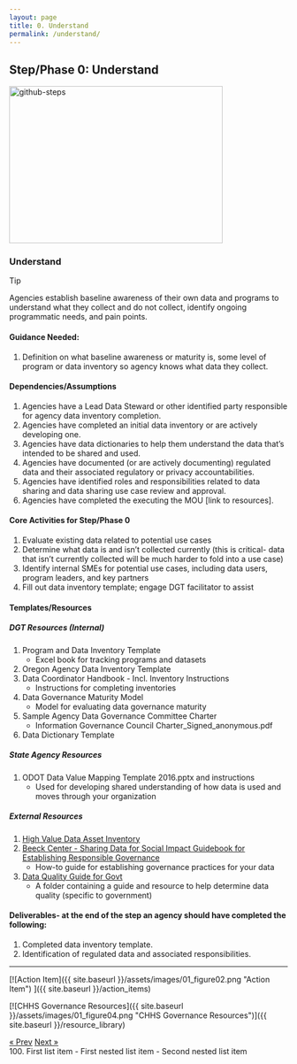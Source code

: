 ```yaml
---
layout: page
title: 0. Understand
permalink: /understand/
---
```

## Step/Phase 0: Understand
<img width="386" height="284" alt="github-steps" src="https://github.com/user-attachments/assets/c5a65f40-62e4-456b-897f-510ca7b36936" />

### Understand
> [!TIP]
> Agencies establish baseline awareness of their own data and programs to understand what they collect and do not collect, identify ongoing programmatic needs, and pain points.  

#### Guidance Needed:  

1. Definition on what baseline awareness or maturity is, some level of program or data inventory so agency knows what data they collect. 

#### Dependencies/Assumptions
1. Agencies have a Lead Data Steward or other identified party responsible for agency data inventory completion.
2. Agencies have completed an initial data inventory or are actively developing one.
3. Agencies have data dictionaries to help them understand the data that’s intended to be shared and used. 
4. Agencies have documented (or are actively documenting) regulated data and their associated regulatory or privacy accountabilities. 
5. Agencies have identified roles and responsibilities related to data sharing and data sharing use case review and approval. 
6. Agencies have completed the executing the MOU [link to resources].   

#### Core Activities for Step/Phase 0
1. Evaluate existing data related to potential use cases
2. Determine what data is and isn’t collected currently (this is critical- data that isn’t currently collected will be much harder to fold into a use case)
3. Identify internal SMEs for potential use cases, including data users, program leaders, and key partners
4. Fill out data inventory template; engage DGT facilitator to assist 

#### Templates/Resources 
##### DGT Resources (Internal)
1. Program and Data Inventory Template
     - Excel book for tracking programs and datasets 
3. Oregon Agency Data Inventory Template 
4. Data Coordinator Handbook - Incl. Inventory Instructions
    - Instructions for completing inventories 
5. Data Governance Maturity Model
    - Model for evaluating data governance maturity 
6. Sample Agency Data Governance Committee Charter
    - Information Governance Council Charter_Signed_anonymous.pdf 
7. Data Dictionary Template 

##### State Agency Resources
1. ODOT Data Value Mapping Template 2016.pptx and instructions
     - Used for developing shared understanding of how data is used and moves through your organization 

##### External Resources
1. <a href="https://stateoforegon.sharepoint.com/:x:/r/sites/DAS-EIS-DGT/Shared%20Documents/eMOU%20Project%20Planning/Pilot%20Scoping%20and%20Execution/Templates/0%20-%20Understand/High%20Value%20Data%20Asset%20Inventory_2024.xlsx?d=w8c0aea2ef05c49129919174d6053522f&csf=1&web=1&e=gRKdNi)">High Value Data Asset Inventory</a>
2. <a href="https://beeckcenter.georgetown.edu/wp-content/uploads/2020/01/Data-Sharing-Summary.pdf">Beeck Center - Sharing Data for Social Impact Guidebook for Establishing Responsible Governance</a>
     - How-to guide for establishing governance practices for your data 
3. <a href="https://stateoforegon.sharepoint.com/:f:/r/sites/DAS-EIS-DGT/Shared%20Documents/eMOU%20Project%20Planning/Pilot%20Scoping%20and%20Execution/Templates/0%20-%20Understand/Templates%20-%20DQ%20Guide%20for%20Government?csf=1&web=1&e=pmIXta">Data Quality Guide for Govt</a>
     - A folder containing a guide and resource to help determine data quality (specific to government) 

#### Deliverables- at the end of the step an agency should have completed the following:   
1. Completed data inventory template.
2. Identification of regulated data and associated responsibilities. 

___
         
[![Action Item]({{ site.baseurl }}/assets/images/01_figure02.png "Action Item")
]({{ site.baseurl }}/action_items)

[![CHHS Governance Resources]({{ site.baseurl }}/assets/images/01_figure04.png "CHHS Governance Resources")]({{ site.baseurl }}/resource_library)

<!-- Pagination -->
<div class="pagination">
  <a class="pagination-item older" href="{{ site.baseurl }}/">&laquo; Prev</a>
  <a class="pagination-item newer" href="{{ site.baseurl }}/assess">Next &raquo;</a>
</div>
100. First list item
     - First nested list item
       - Second nested list item

